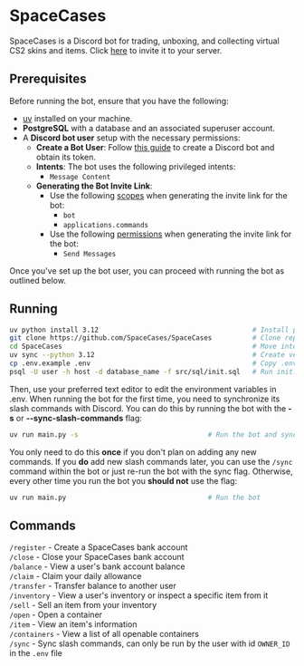 # SpaceCases

SpaceCases is a Discord bot for trading, unboxing, and collecting virtual CS2 skins and items. Click [here](https://discord.com/oauth2/authorize?client_id=1310243158478815253&permissions=2048&integration_type=0&scope=bot+applications.commands) to invite it to your server.

## Prerequisites

Before running the bot, ensure that you have the following:

- [uv](https://github.com/astral-sh/uv) installed on your machine.
- **PostgreSQL** with a database and an associated superuser account.
- A **Discord bot user** setup with the necessary permissions:
  - **Create a Bot User**: Follow [this guide](https://discordpy.readthedocs.io/en/stable/discord.html) to create a Discord bot and obtain its token.
  - **Intents**: The bot uses the following privileged intents:
      - `Message Content`
  - **Generating the Bot Invite Link**:
      - Use the following [scopes](https://discord.com/developers/docs/topics/oauth2#shared-resources-oauth2-scopes) when generating the invite link for the bot:
        - `bot`
        - `applications.commands`
      - Use the following [permissions](https://discord.com/developers/docs/topics/permissions) when generating the invite link for the bot:
        - `Send Messages`

Once you've set up the bot user, you can proceed with running the bot as outlined below.

## Running

```bash
uv python install 3.12                                      # Install python 3.12
git clone https://github.com/SpaceCases/SpaceCases          # Clone repository to local machine
cd SpaceCases                                               # Move into directory
uv sync --python 3.12                                       # Create venv and install dependencies
cp .env.example .env                                        # Copy .env.example to .env
psql -U user -h host -d database_name -f src/sql/init.sql   # Run init.sql file to setup database
```
Then, use your preferred text editor to edit the environment variables in .env. When running the bot for the first time, you need to synchronize its slash commands with Discord. You can do this by running the bot with the **-s** or **--sync-slash-commands** flag:
```bash
uv run main.py -s                                # Run the bot and sync slash commands on start up
```
You only need to do this **once** if you don't plan on adding any new commands. If you **do** add new slash commands later, you can use the `/sync` command within the bot or just re-run the bot with the sync flag. Otherwise, every other time you run the bot you **should not** use the flag:
```bash
uv run main.py                                   # Run the bot
```
## Commands

`/register` - Create a SpaceCases bank account    
`/close` - Close your SpaceCases bank account    
`/balance` - View a user's bank account balance    
`/claim` - Claim your daily allowance    
`/transfer` - Transfer balance to another user    
`/inventory` - View a user's inventory or inspect a specific item from it    
`/sell` - Sell an item from your inventory    
`/open` - Open a container    
`/item` - View an item's information    
`/containers` - View a list of all openable containers    
`/sync` - Sync slash commands, can only be run by the user with id `OWNER_ID` in the `.env` file
